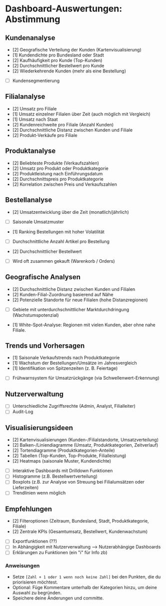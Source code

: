 # Dashboard-Auswertungen: Abstimmung

## Kundenanalyse
- [2] Geografische Verteilung der Kunden (Kartenvisualisierung)
- [1] Kundendichte pro Bundesland oder Stadt
- [2] Kaufhäufigkeit pro Kunde (Top-Kunden)
- [2] Durchschnittlicher Bestellwert pro Kunde
- [2] Wiederkehrende Kunden (mehr als eine Bestellung)
- [ ] Kundensegmentierung

## Filialanalyse
- [2] Umsatz pro Filiale
- [1] Umsatz einzelner Filialen über Zeit (auch möglich mit Vergleich)
- [1] Umsatz nach Staat
- [2] Kundenreichweite pro Filiale (Anzahl Kunden)
- [2] Durchschnittliche Distanz zwischen Kunden und Filiale
- [2] Produkt-Verkäufe pro Filiale


## Produktanalyse
- [2] Beliebteste Produkte (Verkaufszahlen)
- [2] Umsatz pro Produkt oder Produktkategorie
- [2] Produktleistung nach Einführungsdatum 
- [2] Durchschnittspreis pro Produktkategorie
- [2] Korrelation zwischen Preis und Verkaufszahlen

## Bestellanalyse
- [2] Umsatzentwicklung über die Zeit (monatlich/jährlich)
- [ ] Saisonale Umsatzmuster
- [1] Ranking Bestellungen mit hoher Volatilität
- [ ] Durchschnittliche Anzahl Artikel pro Bestellung
- [2] Durchschnittlicher Bestellwert
- [ ] Wird oft zusammen gekauft (Warenkorb / Orders)

## Geografische Analysen
- [2] Durchschnittliche Distanz zwischen Kunden und Filialen
- [2] Kunden-Filial-Zuordnung basierend auf Nähe
- [2] Potenzielle Standorte für neue Filialen (hohe Distanzregionen)
- [ ] Gebiete mit unterdurchschnittlicher Marktdurchdringung (Wachstumspotenzial)
- [1] White-Spot-Analyse: Regionen mit vielen Kunden, aber ohne nahe Filiale.

## Trends und Vorhersagen
- [1] Saisonale Verkaufstrends nach Produktkategorie
- [1] Wachstum der Bestellungen/Umsätze im Jahresvergleich
- [1] Identifikation von Spitzenzeiten (z. B. Feiertage)
- [ ] Frühwarnsystem für Umsatzrückgänge (via Schwellenwert-Erkennung)

## Nutzerverwaltung
- [ ] Unterschiedliche Zugriffsrechte (Admin, Analyst, Filialleiter)
- [ ] Audit-Log

## Visualisierungsideen
- [2] Kartenvisualisierungen (Kunden-/Filialstandorte, Umsatzverteilung)
- [2] Balken-/Liniendiagramme (Umsatz, Produktkategorien, Zeitverlauf)
- [2] Tortendiagramme (Produktkategorien-Anteile)
- [2] Tabellen (Top-Kunden, Top-Produkte, Filialleistung)
- [2] Heatmaps (saisonale Muster, Kundendichte)
- [ ] Interaktive Dashboards mit Drilldown Funktionen
- [ ] Histogramme (z.B. Bestellwertverteilung)
- [ ] Boxplots (z.B. zur Analyse von Streuung bei Filialumsätzen oder Lieferzeiten)
- [ ] Trendlinien wenn möglich

## Empfehlungen
- [2] Filteroptionen (Zeitraum, Bundesland, Stadt, Produktkategorie, Filiale)
- [2] Zentrale KPIs (Gesamtumsatz, Bestellwert, Kundenwachstum)
- [ ] Exportfunktionen (??)
- [ ] In Abhängigkeit mit Nutzerverwaltung --> Nutzerabhängige Dashboards
- [ ] Erklärungen zu Funktionen (ein "i" für Info zb)

### Anweisungen
- Setze `[Zahl + 1 oder 1 wenn noch keine Zahl]` bei den Punkten, die du priorisieren möchtest.
- Optional: Füge Kommentare unterhalb der Kategorien hinzu, um deine Auswahl zu begründen.
- Speichere deine Änderungen und committe.
